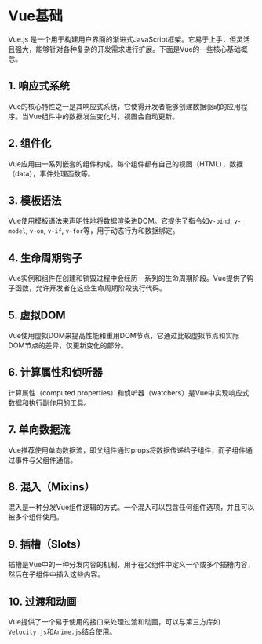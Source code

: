 # Vue基础

Vue.js 是一个用于构建用户界面的渐进式JavaScript框架。它易于上手，但灵活且强大，能够针对各种复杂的开发需求进行扩展。下面是Vue的一些核心基础概念。

## 1. 响应式系统

Vue的核心特性之一是其响应式系统，它使得开发者能够创建数据驱动的应用程序。当Vue组件中的数据发生变化时，视图会自动更新。

## 2. 组件化

Vue应用由一系列嵌套的组件构成。每个组件都有自己的视图（HTML），数据（data），事件处理函数等。

## 3. 模板语法

Vue使用模板语法来声明性地将数据渲染进DOM。它提供了指令如`v-bind`, `v-model`, `v-on`, `v-if`, `v-for`等，用于动态行为和数据绑定。

## 4. 生命周期钩子

Vue实例和组件在创建和销毁过程中会经历一系列的生命周期阶段。Vue提供了钩子函数，允许开发者在这些生命周期阶段执行代码。

## 5. 虚拟DOM

Vue使用虚拟DOM来提高性能和重用DOM节点，它通过比较虚拟节点和实际DOM节点的差异，仅更新变化的部分。

## 6. 计算属性和侦听器

计算属性（computed properties）和侦听器（watchers）是Vue中实现响应式数据和执行副作用的工具。

## 7. 单向数据流

Vue推荐使用单向数据流，即父组件通过props将数据传递给子组件，而子组件通过事件与父组件通信。

## 8. 混入（Mixins）

混入是一种分发Vue组件逻辑的方式。一个混入可以包含任何组件选项，并且可以被多个组件使用。

## 9. 插槽（Slots）

插槽是Vue中的一种分发内容的机制，用于在父组件中定义一个或多个插槽内容，然后在子组件中插入这些内容。

## 10. 过渡和动画

Vue提供了一个易于使用的接口来处理过渡和动画，可以与第三方库如`Velocity.js`和`Anime.js`结合使用。
